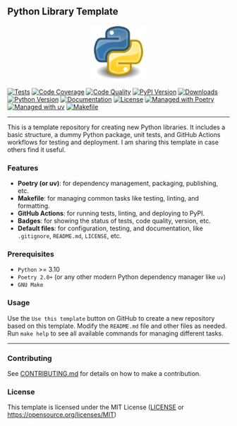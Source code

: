 ## Python Library Template

<div align="center">
  <picture>
    <img alt="Python Library Template" src="docs/assets/images/logo.svg" height="25%" width="25%">
  </picture>
</div>

[![Tests](https://img.shields.io/github/actions/workflow/status/habedi/template-python-library/tests.yml?label=tests&style=flat&labelColor=333333&logo=github&logoColor=white)](https://github.com/habedi/template-python-library/actions/workflows/tests.yml)
[![Code Coverage](https://img.shields.io/codecov/c/github/habedi/template-python-library?style=flat&label=coverage&labelColor=333333&logo=codecov&logoColor=white)](https://codecov.io/gh/habedi/template-python-library)
[![Code Quality](https://img.shields.io/codefactor/grade/github/habedi/template-python-library?style=flat&label=code%20quality&labelColor=333333&logo=codefactor&logoColor=white)](https://www.codefactor.io/repository/github/habedi/template-python-library)
[![PyPI Version](https://img.shields.io/pypi/v/template-python-library-placeholder.svg?style=flat&label=pypi&labelColor=333333&logo=pypi&logoColor=white&color=3775a9)](https://pypi.org/project/template-python-library-placeholder/)
[![Downloads](https://img.shields.io/pypi/dm/template-python-library-placeholder.svg?style=flat&label=downloads&labelColor=333333&logo=pypi&logoColor=white&color=cc8400)](https://pypi.org/project/template-python-library-placeholder/)
[![Python Version](https://img.shields.io/badge/python-%3E=3.10-3776ab?style=flat&labelColor=333333&logo=python&logoColor=white)](https://github.com/habedi/template-python-library)
[![Documentation](https://img.shields.io/badge/docs-latest-8ca0d7?style=flat&labelColor=333333&logo=read-the-docs&logoColor=white)](https://github.com/habedi/template-python-library/blob/main/docs)
[![License](https://img.shields.io/badge/license-MIT-00acc1?style=flat&labelColor=333333&logo=open-source-initiative&logoColor=white)](https://github.com/habedi/template-python-library/blob/main/LICENSE)
[![Managed with Poetry](https://img.shields.io/badge/managed%20with-Poetry-60A5FA?style=flat&logo=poetry&labelColor=333333&logoColor=white)](https://python-poetry.org/)
[![Managed with uv](https://img.shields.io/badge/managed%20with-uv-000000?style=flat&logo=uv&labelColor=333333&logoColor=white)](https://astral.sh/uv)
[![Makefile](https://img.shields.io/badge/managed%20with-Makefile-000000?style=flat&logo=gnu&labelColor=333333&logoColor=white)](https://www.gnu.org/software/make/)

---

This is a template repository for creating new Python libraries.
It includes a basic structure, a dummy Python package, unit tests, and
GitHub Actions workflows for testing and deployment.
I am sharing this template in case others find it useful.

### Features

- **Poetry (or uv)**: for dependency management, packaging, publishing, etc.
- **Makefile**: for managing common tasks like testing, linting, and formatting.
- **GitHub Actions**: for running tests, linting, and deploying to PyPI.
- **Badges**: for showing the status of tests, code quality, version, etc.
- **Default files**: for configuration, testing, and documentation, like `.gitignore`, `README.md`, `LICENSE`, etc.

### Prerequisites

- `Python` >= 3.10
- `Poetry 2.0+` (or any other modern Python dependency manager like `uv`)
- `GNU Make`

### Usage

Use the `Use this template` button on GitHub to create a new repository based on this template.
Modify the `README.md` file and other files as needed.
Run `make help` to see all available commands for managing different tasks.

---

### Contributing

See [CONTRIBUTING.md](CONTRIBUTING.md) for details on how to make a contribution.

### License

This template is licensed under the MIT License ([LICENSE](LICENSE) or https://opensource.org/licenses/MIT)

